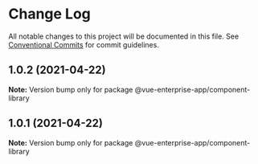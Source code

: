 # Change Log

All notable changes to this project will be documented in this file.
See [Conventional Commits](https://conventionalcommits.org) for commit guidelines.

## 1.0.2 (2021-04-22)

**Note:** Version bump only for package @vue-enterprise-app/component-library





## 1.0.1 (2021-04-22)

**Note:** Version bump only for package @vue-enterprise-app/component-library
